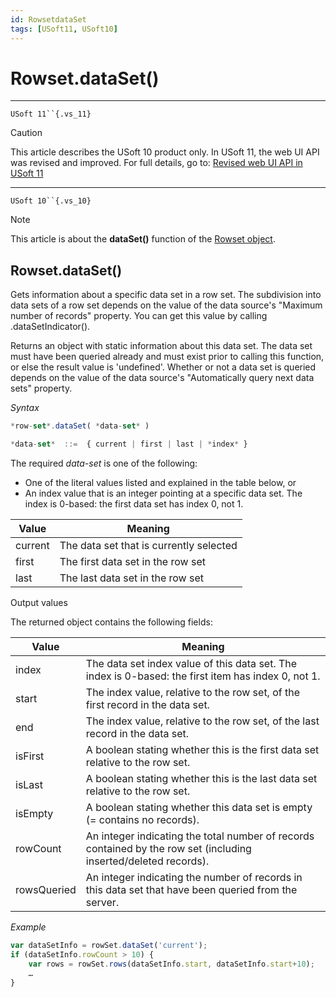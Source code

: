 ```yaml
---
id: RowsetdataSet
tags: [USoft11, USoft10]
---
```

# Rowset.dataSet()



----

`USoft 11``{.vs_11}`

> [!CAUTION]
> This article describes the USoft 10 product only.
> In USoft 11, the web UI API was revised and improved. For full details, go to:
> [Revised web UI API in USoft 11](/docs/Web_and_app_UIs/UDB_udb/Revised_web_UI_API_in_USoft_11.md)

----

`USoft 10``{.vs_10}`

> [!NOTE]
> This article is about the **dataSet()** function of the [Rowset object](/docs/Web_and_app_UIs/UDB_Rowset/UDB_Rowset_object.md).

## **Rowset.dataSet()**

Gets information about a specific data set in a row set. The subdivision into data sets of a row set depends on the value of the data source's "Maximum number of records" property. You can get this value by calling .dataSetIndicator().

Returns an object with static information about this data set. The data set must have been queried already and must exist prior to calling this function, or else the result value is 'undefined'. Whether or not a data set is queried depends on the value of the data source's "Automatically query next data sets" property.

*Syntax*

```js
*row-set*.dataSet( *data-set* )

*data-set*  ::=  { current | first | last | *index* }
```

The required *data-set* is one of the following:

- One of the literal values listed and explained in the table below, or
- An index value that is an integer pointing at a specific data set. The index is 0-based: the first data set has index 0, not 1.

|**Value**|**Meaning**|
|--------|--------|
|current |The data set that is currently selected|
|first   |The first data set in the row set|
|last    |The last data set in the row set|



Output values

The returned object contains the following fields:

|**Value**|**Meaning**|
|--------|--------|
|index   |The data set index value of this data set. The index is 0-based: the first item has index 0, not 1.|
|start   |The index value, relative to the row set, of the first record in the data set.|
|end     |The index value, relative to the row set, of the last record in the data set.|
|isFirst |A boolean stating whether this is the first data set relative to the row set.|
|isLast  |A boolean stating whether this is the last data set relative to the row set.|
|isEmpty |A boolean stating whether this data set is empty (= contains no records).|
|rowCount|An integer indicating the total number of records contained by the row set (including inserted/deleted records).|
|rowsQueried|An integer indicating the number of records in this data set that have been queried from the server.|



*Example*

```js
var dataSetInfo = rowSet.dataSet('current');
if (dataSetInfo.rowCount > 10) {
    var rows = rowSet.rows(dataSetInfo.start, dataSetInfo.start+10);
    …
}

```

 